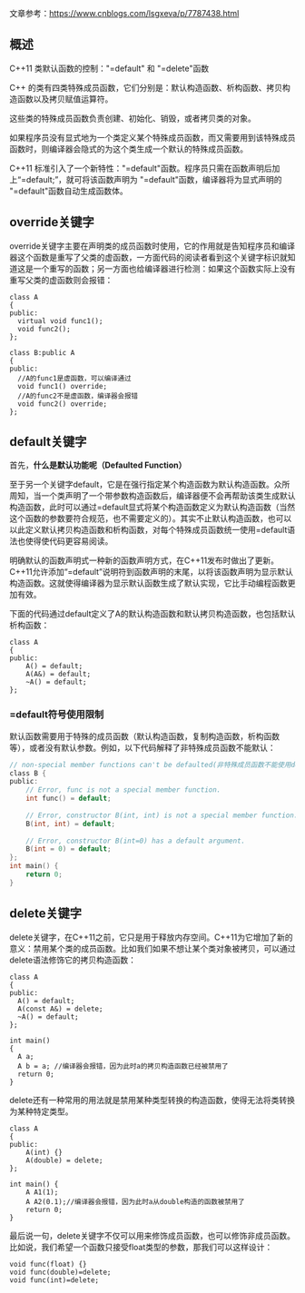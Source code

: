 文章参考：https://www.cnblogs.com/lsgxeva/p/7787438.html

## 概述

C++11 类默认函数的控制："=default" 和 "=delete"函数

C++ 的类有四类特殊成员函数，它们分别是：默认构造函数、析构函数、拷贝构造函数以及拷贝赋值运算符。

这些类的特殊成员函数负责创建、初始化、销毁，或者拷贝类的对象。

如果程序员没有显式地为一个类定义某个特殊成员函数，而又需要用到该特殊成员函数时，则编译器会隐式的为这个类生成一个默认的特殊成员函数。

C++11 标准引入了一个新特性："=default"函数。程序员只需在函数声明后加上“=default;”，就可将该函数声明为 "=default"函数，编译器将为显式声明的 "=default"函数自动生成函数体。



## override关键字

override关键字主要在声明类的成员函数时使用，它的作用就是告知程序员和编译器这个函数是重写了父类的虚函数，一方面代码的阅读者看到这个关键字标识就知道这是一个重写的函数；另一方面也给编译器进行检测：如果这个函数实际上没有重写父类的虚函数则会报错：

```
class A
{
public:
  virtual void func1();
  void func2();
};

class B:public A
{
public:
  //A的func1是虚函数，可以编译通过
  void func1() override;
  //A的func2不是虚函数，编译器会报错
  void func2() override;
};
```





## default关键字

首先，**什么是默认功能呢（Defaulted Function）**

至于另一个关键字default，它是在强行指定某个构造函数为默认构造函数。众所周知，当一个类声明了一个带参数构造函数后，编译器便不会再帮助该类生成默认构造函数，此时可以通过=default显式将某个构造函数定义为默认构造函数（当然这个函数的参数要符合规范，也不需要定义的）。其实不止默认构造函数，也可以以此定义默认拷贝构造函数和析构函数，对每个特殊成员函数统一使用=default语法也使得使代码更容易阅读。

明确默认的函数声明式一种新的函数声明方式，在C++11发布时做出了更新。C++11允许添加“=default”说明符到函数声明的末尾，以将该函数声明为显示默认构造函数。这就使得编译器为显示默认函数生成了默认实现，它比手动编程函数更加有效。

下面的代码通过default定义了A的默认构造函数和默认拷贝构造函数，也包括默认析构函数：

```
class A
{
public:
    A() = default;
    A(A&) = default;
    ~A() = default; 
};
```

### =default符号使用限制

默认函数需要用于特殊的成员函数（默认构造函数，复制构造函数，析构函数等），或者没有默认参数。例如，以下代码解释了非特殊成员函数不能默认：

```c
// non-special member functions can't be defaulted(非特殊成员函数不能使用default) 
class B { 
public: 
    // Error, func is not a special member function. 
    int func() = default;  
      
    // Error, constructor B(int, int) is not a special member function. 
    B(int, int) = default;  
  
    // Error, constructor B(int=0) has a default argument. 
    B(int = 0) = default;  
}; 
int main() { 
    return 0; 
} 
```







## delete关键字

delete关键字，在C++11之前，它只是用于释放内存空间。C++11为它增加了新的意义：禁用某个类的成员函数。比如我们如果不想让某个类对象被拷贝，可以通过delete语法修饰它的拷贝构造函数：

```
class A
{
public:
  A() = default;
  A(const A&) = delete;
  ~A() = default;
};

int main()
{
  A a;
  A b = a; //编译器会报错，因为此时a的拷贝构造函数已经被禁用了
  return 0;
}
```



delete还有一种常用的用法就是禁用某种类型转换的构造函数，使得无法将类转换为某种特定类型。

```
class A 
{ 
public: 
    A(int) {} 
    A(double) = delete;  
}; 

int main() { 
    A A1(1); 
    A A2(0.1);//编译器会报错，因为此时a从double构造的函数被禁用了
    return 0; 
} 
```



最后说一句，delete关键字不仅可以用来修饰成员函数，也可以修饰非成员函数。比如说，我们希望一个函数只接受float类型的参数，那我们可以这样设计：

```
void func(float) {}
void func(double)=delete;
void func(int)=delete;
```

